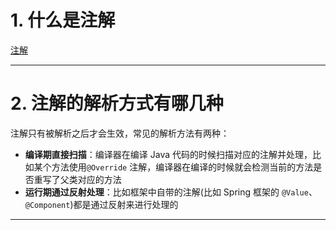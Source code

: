 
# 1. 什么是注解

[注解](../../java笔记/注解.md#^937323)

****
# 2. 注解的解析方式有哪几种

注解只有被解析之后才会生效，常见的解析方法有两种：

- **编译期直接扫描**：编译器在编译 Java 代码的时候扫描对应的注解并处理，比如某个方法使用`@Override` 注解，编译器在编译的时候就会检测当前的方法是否重写了父类对应的方法
- **运行期通过反射处理**：比如框架中自带的注解(比如 Spring 框架的 `@Value`、`@Component`)都是通过反射来进行处理的

****
